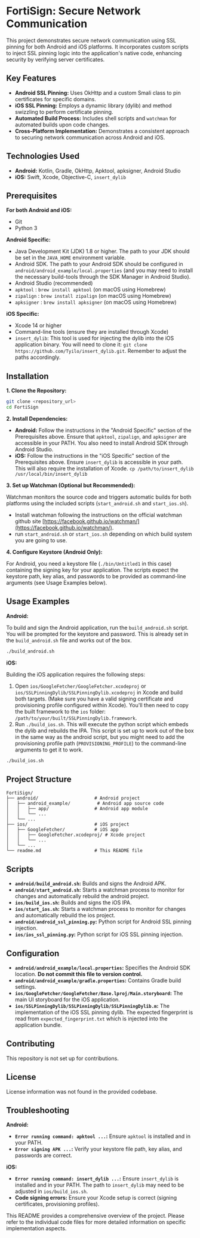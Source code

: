 # FortiSign: Secure Network Communication

This project demonstrates secure network communication using SSL pinning for both Android and iOS platforms. It incorporates custom scripts to inject SSL pinning logic into the application's native code, enhancing security by verifying server certificates.

## Key Features

- **Android SSL Pinning:** Uses OkHttp and a custom Smali class to pin certificates for specific domains.
- **iOS SSL Pinning:** Employs a dynamic library (dylib) and method swizzling to perform certificate pinning.
- **Automated Build Process:** Includes shell scripts and `watchman` for automated builds upon code changes.
- **Cross-Platform Implementation:** Demonstrates a consistent approach to securing network communication across Android and iOS.

## Technologies Used

- **Android:** Kotlin, Gradle, OkHttp, Apktool, apksigner, Android Studio
- **iOS:** Swift, Xcode, Objective-C, `insert_dylib`

## Prerequisites

**For both Android and iOS:**

- Git
- Python 3

**Android Specific:**

- Java Development Kit (JDK) 1.8 or higher. The path to your JDK should be set in the `JAVA_HOME` environment variable.
- Android SDK. The path to your Android SDK should be configured in `android/android_example/local.properties` (and you may need to install the necessary build-tools through the SDK Manager in Android Studio).
- Android Studio (recommended)
- `apktool` : `brew install apktool` (on macOS using Homebrew)
- `zipalign` : `brew install zipalign` (on macOS using Homebrew)
- `apksigner` : `brew install apksigner` (on macOS using Homebrew)

**iOS Specific:**

- Xcode 14 or higher
- Command-line tools (ensure they are installed through Xcode)
- `insert_dylib`: This tool is used for injecting the dylib into the iOS application binary. You will need to clone it: `git clone https://github.com/Tyilo/insert_dylib.git`. Remember to adjust the paths accordingly.

## Installation

**1. Clone the Repository:**

```bash
git clone <repository_url>
cd FortiSign
```

**2. Install Dependencies:**

- **Android:** Follow the instructions in the "Android Specific" section of the Prerequisites above. Ensure that `apktool`, `zipalign`, and `apksigner` are accessible in your PATH. You also need to install Android SDK through Android Studio.
- **iOS:** Follow the instructions in the "iOS Specific" section of the Prerequisites above. Ensure `insert_dylib` is accessible in your path. This will also require the installation of Xcode. `cp /path/to/insert_dylib /usr/local/bin/insert_dylib`

**3. Set up Watchman (Optional but Recommended):**

Watchman monitors the source code and triggers automatic builds for both platforms using the included scripts (`start_android.sh` and `start_ios.sh`).

- Install watchman following the instructions on the official watchman github site [https://facebook.github.io/watchman/](https://facebook.github.io/watchman/).
- run `start_android.sh` or `start_ios.sh` depending on which build system you are going to use.

**4. Configure Keystore (Android Only):**

For Android, you need a keystore file (`./bin/Untitled1` in this case) containing the signing key for your application. The scripts expect the keystore path, key alias, and passwords to be provided as command-line arguments (see Usage Examples below).

## Usage Examples

**Android:**

To build and sign the Android application, run the `build_android.sh` script. You will be prompted for the keystore and password. This is already set in the `build_android.sh` file and works out of the box.

```bash
./build_android.sh
```

**iOS:**

Building the iOS application requires the following steps:

1. Open `ios/GoogleFetcher/GoogleFetcher.xcodeproj` or `ios/SSLPinningDylib/SSLPinningDylib.xcodeproj` in Xcode and build both targets. (Make sure you have a valid signing certificate and provisioning profile configured within Xcode). You'll then need to copy the built framework to the `ios` folder: `/path/to/your/built/SSLPinningDylib.framework`.
2. Run `./build_ios.sh`. This will execute the python script which embeds the dylib and rebuilds the IPA. This script is set up to work out of the box in the same way as the android script, but you might need to add the provisioning profile path (`PROVISIONING_PROFILE`) to the command-line arguments to get it to work.

```bash
./build_ios.sh
```

## Project Structure

```
FortiSign/
├── android/                     # Android project
│   ├── android_example/          # Android app source code
│   │   ├── app/                 # Android app module
│   │   └── ...
│   └── ...
├── ios/                         # iOS project
│   ├── GoogleFetcher/           # iOS app
│   │   ├── GoogleFetcher.xcodeproj/ # Xcode project
│   │   └── ...
│   └── ...
└── readme.md                    # This README file
```

## Scripts

- **`android/build_android.sh`:** Builds and signs the Android APK.
- **`android/start_android.sh`:** Starts a watchman process to monitor for changes and automatically rebuild the android project.
- **`ios/build_ios.sh`:** Builds and signs the iOS IPA.
- **`ios/start_ios.sh`:** Starts a watchman process to monitor for changes and automatically rebuild the ios project.
- **`android/android_ssl_pinning.py`:** Python script for Android SSL pinning injection.
- **`ios/ios_ssl_pinning.py`:** Python script for iOS SSL pinning injection.

## Configuration

- **`android/android_example/local.properties`:** Specifies the Android SDK location. **Do not commit this file to version control.**
- **`android/android_example/gradle.properties`:** Contains Gradle build settings.
- **`ios/GoogleFetcher/GoogleFetcher/Base.lproj/Main.storyboard`:** The main UI storyboard for the iOS application.
- **`ios/SSLPinningDylib/SSLPinningDylib/SSLPinningDylib.m`:** The implementation of the iOS SSL pinning dylib. The expected fingerprint is read from `expected_fingerprint.txt` which is injected into the application bundle.

## Contributing

This repository is not set up for contributions.

## License

License information was not found in the provided codebase.

## Troubleshooting

**Android:**

- **`Error running command: apktool ...`:** Ensure `apktool` is installed and in your PATH.
- **`Error signing APK ...`:** Verify your keystore file path, key alias, and passwords are correct.

**iOS:**

- **`Error running command: insert_dylib ...`:** Ensure `insert_dylib` is installed and in your PATH. The path to `insert_dylib` may need to be adjusted in `ios/build_ios.sh`.
- **Code signing errors:** Ensure your Xcode setup is correct (signing certificates, provisioning profiles).

This README provides a comprehensive overview of the project. Please refer to the individual code files for more detailed information on specific implementation aspects.
